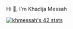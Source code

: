 Hi 👋, I'm Khadija Messah


[![khmessah's 42 stats](https://badge.mediaplus.ma/greenbinary/khmessah)](https://github.com/oakoudad/badge42)

